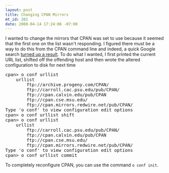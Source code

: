 ```yaml
--- 
layout: post
title: Changing CPAN Mirrors
mt_id: 201
date: 2008-04-14 17:24:06 -07:00
---
```

I wanted to change the mirrors that CPAN was set to use because it seemed that the first one on the list wasn't responding.  I figured there must be a way to do this from the CPAN command line and indeed, a quick Google search [turned up a result](http://sial.org/howto/perl/life-with-cpan/#s5).  To do what I wanted, I first printed the current URL list, shifted off the offending host and then wrote the altered configuration to disk for next time
<pre>
cpan> o conf urllist
    urllist
        ftp://archive.progeny.com/CPAN/
        ftp://carroll.cac.psu.edu/pub/CPAN/
        ftp://cpan.calvin.edu/pub/CPAN
        ftp://cpan.cse.msu.edu/
        ftp://cpan.mirrors.redwire.net/pub/CPAN/
Type 'o conf' to view configuration edit options
cpan> o conf urllist shift
cpan> o conf urllist
    urllist
        ftp://carroll.cac.psu.edu/pub/CPAN/
        ftp://cpan.calvin.edu/pub/CPAN
        ftp://cpan.cse.msu.edu/
        ftp://cpan.mirrors.redwire.net/pub/CPAN/
Type 'o conf' to view configuration edit options
cpan> o conf urllist commit
</pre>

To completely reconfigure CPAN, you can use the command `o conf init`.
